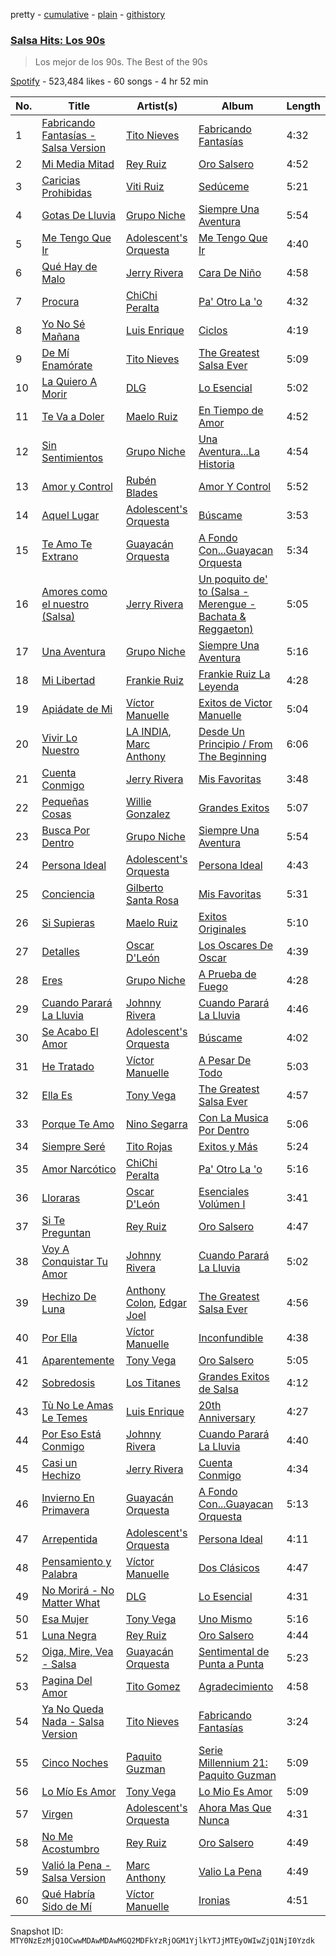 pretty - [cumulative](/playlists/cumulative/37i9dQZF1DX0ERdy9Swdy5.md) - [plain](/playlists/plain/37i9dQZF1DX0ERdy9Swdy5) - [githistory](https://github.githistory.xyz/mackorone/spotify-playlist-archive/blob/main/playlists/plain/37i9dQZF1DX0ERdy9Swdy5)

### [Salsa Hits: Los 90s](https://open.spotify.com/playlist/37i9dQZF1DX0ERdy9Swdy5)

> Los mejor de los 90s\. The Best of the 90s

[Spotify](https://open.spotify.com/user/spotify) - 523,484 likes - 60 songs - 4 hr 52 min

| No. | Title | Artist(s) | Album | Length |
|---|---|---|---|---|
| 1 | [Fabricando Fantasías \- Salsa Version](https://open.spotify.com/track/5bkWgrKyNhMcriQP3CrHEA) | [Tito Nieves](https://open.spotify.com/artist/4vOycwLXdkMMzpZW04VW5m) | [Fabricando Fantasías](https://open.spotify.com/album/3Gxrf8cYKgle42MdOOxqu8) | 4:32 |
| 2 | [Mi Media Mitad](https://open.spotify.com/track/64QyipABOzDwoUFqaEnCvU) | [Rey Ruiz](https://open.spotify.com/artist/1S0uvW1rgvtkNGma9su3fJ) | [Oro Salsero](https://open.spotify.com/album/5X1QYXR9eQO3cYZrqeoIYE) | 4:52 |
| 3 | [Caricias Prohibidas](https://open.spotify.com/track/6ygcsyNINY8tSvzKzHiKkJ) | [Viti Ruiz](https://open.spotify.com/artist/3HpdzWUn8T827FFvfJhioT) | [Sedúceme](https://open.spotify.com/album/3R7986xkYKoYwxc1dRiZxy) | 5:21 |
| 4 | [Gotas De Lluvia](https://open.spotify.com/track/3wBuU391TaEr9NEPkN1e1j) | [Grupo Niche](https://open.spotify.com/artist/1zng9JZpblpk48IPceRWs8) | [Siempre Una Aventura](https://open.spotify.com/album/2yAheDQ4qgtbVfHVOhKDNF) | 5:54 |
| 5 | [Me Tengo Que Ir](https://open.spotify.com/track/3AK05RIuu30jqJ40cfOxLD) | [Adolescent's Orquesta](https://open.spotify.com/artist/70nxnxEqDQIEWneRjg2Q4O) | [Me Tengo Que Ir](https://open.spotify.com/album/7mdskxE2Kr6O5DWiWw3RB2) | 4:40 |
| 6 | [Qué Hay de Malo](https://open.spotify.com/track/7t5cskTjWtXVQ6h1yI69op) | [Jerry Rivera](https://open.spotify.com/artist/7wOZy3KdFVVINgNFFxkxwO) | [Cara De Niño](https://open.spotify.com/album/0QH703ohOGjIj2EYeBUTr0) | 4:58 |
| 7 | [Procura](https://open.spotify.com/track/7xmp7f74I0rxUOPjVuIOE8) | [ChiChi Peralta](https://open.spotify.com/artist/5GNSVtCq2hiXDx7jUA5Iou) | [Pa' Otro La 'o](https://open.spotify.com/album/5T29t6GK83ntYYu3kjUMar) | 4:32 |
| 8 | [Yo No Sé Mañana](https://open.spotify.com/track/7nDIflSHQXzaa8zupxwv3U) | [Luis Enrique](https://open.spotify.com/artist/2mUI4K6csTQd3jieswcmiI) | [Ciclos](https://open.spotify.com/album/63irJwZoWLRUc1lBKtuxmQ) | 4:19 |
| 9 | [De Mí Enamórate](https://open.spotify.com/track/4hgk2iBQfSupmzye4LfTQE) | [Tito Nieves](https://open.spotify.com/artist/4vOycwLXdkMMzpZW04VW5m) | [The Greatest Salsa Ever](https://open.spotify.com/album/29JoW88csZRXtKP9YhoFeM) | 5:09 |
| 10 | [La Quiero A Morir](https://open.spotify.com/track/3rsVX2Pd8UkjqF2MAZqeif) | [DLG](https://open.spotify.com/artist/0z0w28IvsF1gsKhVAMbh9p) | [Lo Esencial](https://open.spotify.com/album/0xgbPkhH5Hvuqa0hBGjpj3) | 5:02 |
| 11 | [Te Va a Doler](https://open.spotify.com/track/2h6WIOkTPvHSAD7vR6lMSS) | [Maelo Ruiz](https://open.spotify.com/artist/3HyrDGPLI0c9Rd8luuO0zw) | [En Tiempo de Amor](https://open.spotify.com/album/2z5Nu8i0nPraJy20am9sZL) | 4:52 |
| 12 | [Sin Sentimientos](https://open.spotify.com/track/0oHX2BlLsnbu3nnTeEUIuL) | [Grupo Niche](https://open.spotify.com/artist/1zng9JZpblpk48IPceRWs8) | [Una Aventura...La Historia](https://open.spotify.com/album/4at8kygDVfKHWHIXox7uGs) | 4:54 |
| 13 | [Amor y Control](https://open.spotify.com/track/303cDwi274kSEH0NSR73AX) | [Rubén Blades](https://open.spotify.com/artist/5BwMgvRwlq61SmknvsVIQj) | [Amor Y Control](https://open.spotify.com/album/1kPq7UKuMaC8bELSvLgofj) | 5:52 |
| 14 | [Aquel Lugar](https://open.spotify.com/track/2vHNqDJe1qvt1sroQfNHSI) | [Adolescent's Orquesta](https://open.spotify.com/artist/70nxnxEqDQIEWneRjg2Q4O) | [Búscame](https://open.spotify.com/album/2NCLhGDYACSCs0UHT9jLAL) | 3:53 |
| 15 | [Te Amo Te Extrano](https://open.spotify.com/track/73s9Vx1Z16lthkg86ftGn0) | [Guayacán Orquesta](https://open.spotify.com/artist/2pZ81eCkqxemIjqqfE1fhE) | [A Fondo Con...Guayacan Orquesta](https://open.spotify.com/album/5EZE3au0L8qVleoxtwdOKA) | 5:34 |
| 16 | [Amores como el nuestro \(Salsa\)](https://open.spotify.com/track/0r8RjrJjZ9U3OxZpGsn3v8) | [Jerry Rivera](https://open.spotify.com/artist/7wOZy3KdFVVINgNFFxkxwO) | [Un poquito de' to \(Salsa \- Merengue \- Bachata & Reggaeton\)](https://open.spotify.com/album/2b4nbJCVka7rbb5B7D4QON) | 5:05 |
| 17 | [Una Aventura](https://open.spotify.com/track/4F8IB14Sjvqb9qJUOxndRZ) | [Grupo Niche](https://open.spotify.com/artist/1zng9JZpblpk48IPceRWs8) | [Siempre Una Aventura](https://open.spotify.com/album/2yAheDQ4qgtbVfHVOhKDNF) | 5:16 |
| 18 | [Mi Libertad](https://open.spotify.com/track/5aoiZpjbWrDkWAaGDARn2q) | [Frankie Ruiz](https://open.spotify.com/artist/4dLvccxeQIM5u80Ri0u9OV) | [Frankie Ruiz La Leyenda](https://open.spotify.com/album/1R8Tr9GPJZS6XGEvnOn8sJ) | 4:28 |
| 19 | [Apiádate de Mi](https://open.spotify.com/track/4ZVgDysve5dcNK6TX84t8e) | [Víctor Manuelle](https://open.spotify.com/artist/4N5fp4zhTsVITZTVfsXpc2) | [Exitos de Victor Manuelle](https://open.spotify.com/album/00t11Er6J0FAKiGP1B8r0P) | 5:04 |
| 20 | [Vivir Lo Nuestro](https://open.spotify.com/track/0LIZVQBQtDi4lLhB83qJIp) | [LA INDIA](https://open.spotify.com/artist/3NIZFmehJM8YiGpCdihlck), [Marc Anthony](https://open.spotify.com/artist/4wLXwxDeWQ8mtUIRPxGiD6) | [Desde Un Principio / From The Beginning](https://open.spotify.com/album/5d7Tr9DguGh9z9oByKWYoI) | 6:06 |
| 21 | [Cuenta Conmigo](https://open.spotify.com/track/11GaqHqSJIHtS4Y4FRZq5Q) | [Jerry Rivera](https://open.spotify.com/artist/7wOZy3KdFVVINgNFFxkxwO) | [Mis Favoritas](https://open.spotify.com/album/3Ph28YClqOZvb2nmdsXKBA) | 3:48 |
| 22 | [Pequeñas Cosas](https://open.spotify.com/track/36T4XY4vbxmw40XMJPe3zw) | [Willie Gonzalez](https://open.spotify.com/artist/2EIZodXJHserIu4pGNfD3Z) | [Grandes Exitos](https://open.spotify.com/album/2FakrUxHjeJKeY0QxX4MGo) | 5:07 |
| 23 | [Busca Por Dentro](https://open.spotify.com/track/2canuqE41S1yUstx6qnLFc) | [Grupo Niche](https://open.spotify.com/artist/1zng9JZpblpk48IPceRWs8) | [Siempre Una Aventura](https://open.spotify.com/album/2yAheDQ4qgtbVfHVOhKDNF) | 5:54 |
| 24 | [Persona Ideal](https://open.spotify.com/track/0u2LbmKA70atp4J59QUnHW) | [Adolescent's Orquesta](https://open.spotify.com/artist/70nxnxEqDQIEWneRjg2Q4O) | [Persona Ideal](https://open.spotify.com/album/7caeVU9hU1Jn0KPLXBlGeX) | 4:43 |
| 25 | [Conciencia](https://open.spotify.com/track/5kwJWQgBaJWm1QZtWeC3uj) | [Gilberto Santa Rosa](https://open.spotify.com/artist/27vNK840zYq6IfDijHPsv1) | [Mis Favoritas](https://open.spotify.com/album/2olA7NVTMFYdWOp14n8YLK) | 5:31 |
| 26 | [Si Supieras](https://open.spotify.com/track/2YzhQEikYymq0HR9oc0EGT) | [Maelo Ruiz](https://open.spotify.com/artist/3HyrDGPLI0c9Rd8luuO0zw) | [Exitos Originales](https://open.spotify.com/album/1XonZgPSw1RXw5oWJdAlYy) | 5:10 |
| 27 | [Detalles](https://open.spotify.com/track/0o0c343C9e9QD8i2He4yWB) | [Oscar D'León](https://open.spotify.com/artist/1c84wItoiAe1pEbpJMqUmQ) | [Los Oscares De Oscar](https://open.spotify.com/album/0D0gKSIjvf5cz7Pr1B8B0x) | 4:39 |
| 28 | [Eres](https://open.spotify.com/track/0z4BiYZ95vmjSu3WDaEki8) | [Grupo Niche](https://open.spotify.com/artist/1zng9JZpblpk48IPceRWs8) | [A Prueba de Fuego](https://open.spotify.com/album/0LdGE31TLcu8yrTh2m5l5l) | 4:28 |
| 29 | [Cuando Parará La Lluvia](https://open.spotify.com/track/6eQUjx96Gob2WwetawPBMQ) | [Johnny Rivera](https://open.spotify.com/artist/3YUhNvMNTyZ65USgOFlq1p) | [Cuando Parará La Lluvia](https://open.spotify.com/album/7wPHaKaBhYBlruGndq64gJ) | 4:46 |
| 30 | [Se Acabo El Amor](https://open.spotify.com/track/6vYGqxYCAcj4gfyrGcqN3i) | [Adolescent's Orquesta](https://open.spotify.com/artist/70nxnxEqDQIEWneRjg2Q4O) | [Búscame](https://open.spotify.com/album/2NCLhGDYACSCs0UHT9jLAL) | 4:02 |
| 31 | [He Tratado](https://open.spotify.com/track/2gdstZk4Jgqng7bDB4TsZ5) | [Víctor Manuelle](https://open.spotify.com/artist/4N5fp4zhTsVITZTVfsXpc2) | [A Pesar De Todo](https://open.spotify.com/album/5kRD3WwNuUNVk2ig8PIw5t) | 5:03 |
| 32 | [Ella Es](https://open.spotify.com/track/1FMB6N5mxteLowfQJbeg5b) | [Tony Vega](https://open.spotify.com/artist/3Yg61bt7pZYX1bbMXEj8oY) | [The Greatest Salsa Ever](https://open.spotify.com/album/2OqyiEhwbG2vPN8IIvUiD5) | 4:57 |
| 33 | [Porque Te Amo](https://open.spotify.com/track/2mjcSFZm71YuqETWajjWFj) | [Nino Segarra](https://open.spotify.com/artist/7titF03HCJwxZeJ98nMWbK) | [Con La Musica Por Dentro](https://open.spotify.com/album/7Cy84J50vfGKkeJFr2vFqx) | 5:06 |
| 34 | [Siempre Seré](https://open.spotify.com/track/1FcUm2UbruVWMqQxzDhRWH) | [Tito Rojas](https://open.spotify.com/artist/2kgCV0fFS0wt3q6M5B39nH) | [Exitos y Más](https://open.spotify.com/album/3nXyqYDpyYCZRQyTqRSssX) | 5:24 |
| 35 | [Amor Narcótico](https://open.spotify.com/track/0UcoGDfyRvyd9xr0168ym9) | [ChiChi Peralta](https://open.spotify.com/artist/5GNSVtCq2hiXDx7jUA5Iou) | [Pa' Otro La 'o](https://open.spotify.com/album/5T29t6GK83ntYYu3kjUMar) | 5:16 |
| 36 | [Lloraras](https://open.spotify.com/track/38TXGZ4G7c9jBCBrwV1OrB) | [Oscar D'León](https://open.spotify.com/artist/1c84wItoiAe1pEbpJMqUmQ) | [Esenciales Volúmen I](https://open.spotify.com/album/7yibFAEIfUXMMumIixZJsp) | 3:41 |
| 37 | [Si Te Preguntan](https://open.spotify.com/track/3Bg1xF0RPxbFN4eIen8PSG) | [Rey Ruiz](https://open.spotify.com/artist/1S0uvW1rgvtkNGma9su3fJ) | [Oro Salsero](https://open.spotify.com/album/5X1QYXR9eQO3cYZrqeoIYE) | 4:47 |
| 38 | [Voy A Conquistar Tu Amor](https://open.spotify.com/track/1RbjmUfYA4rH0OXpS1JvYx) | [Johnny Rivera](https://open.spotify.com/artist/3YUhNvMNTyZ65USgOFlq1p) | [Cuando Parará La Lluvia](https://open.spotify.com/album/7wPHaKaBhYBlruGndq64gJ) | 5:02 |
| 39 | [Hechizo De Luna](https://open.spotify.com/track/39CUfKWhGHna1nvDqW95Xn) | [Anthony Colon](https://open.spotify.com/artist/0tc7v6aUc2MuA3qdjwVQir), [Edgar Joel](https://open.spotify.com/artist/2Q6zKMFyq67L6fBml9cn4A) | [The Greatest Salsa Ever](https://open.spotify.com/album/2WdyVxGbOMTjTRK3HmLx2g) | 4:56 |
| 40 | [Por Ella](https://open.spotify.com/track/6xggO96o1OD6zNd5wjevhQ) | [Víctor Manuelle](https://open.spotify.com/artist/4N5fp4zhTsVITZTVfsXpc2) | [Inconfundible](https://open.spotify.com/album/1VOFVi0W0TME7lcHaorE5B) | 4:38 |
| 41 | [Aparentemente](https://open.spotify.com/track/4SipDsIDlvpv37P41D7Ec3) | [Tony Vega](https://open.spotify.com/artist/3Yg61bt7pZYX1bbMXEj8oY) | [Oro Salsero](https://open.spotify.com/album/2tG9CZgoAY04Rr1iR5OstZ) | 5:05 |
| 42 | [Sobredosis](https://open.spotify.com/track/0Ncmfi9ff3wTC87zGHAAKE) | [Los Titanes](https://open.spotify.com/artist/4dboOLuCgBpq31GG6xov2S) | [Grandes Exitos de Salsa](https://open.spotify.com/album/5YrlCDihTCk8ubcTapuc8E) | 4:12 |
| 43 | [Tù No Le Amas Le Temes](https://open.spotify.com/track/31fgUJf2VBazZPGseEdsbZ) | [Luis Enrique](https://open.spotify.com/artist/2mUI4K6csTQd3jieswcmiI) | [20th Anniversary](https://open.spotify.com/album/6T8WrnfmEISgQiDThcNGwW) | 4:27 |
| 44 | [Por Eso Está Conmigo](https://open.spotify.com/track/2gB1aIidmaeWBapZuqr4xg) | [Johnny Rivera](https://open.spotify.com/artist/3YUhNvMNTyZ65USgOFlq1p) | [Cuando Parará La Lluvia](https://open.spotify.com/album/7wPHaKaBhYBlruGndq64gJ) | 4:40 |
| 45 | [Casi un Hechizo](https://open.spotify.com/track/4rHczyhBZ53pLWgn6edWfB) | [Jerry Rivera](https://open.spotify.com/artist/7wOZy3KdFVVINgNFFxkxwO) | [Cuenta Conmigo](https://open.spotify.com/album/5cPr9HXuOGxHVkjnOamDfh) | 4:34 |
| 46 | [Invierno En Primavera](https://open.spotify.com/track/3FbZnYrR6fLfqwNhX7TyHY) | [Guayacán Orquesta](https://open.spotify.com/artist/2pZ81eCkqxemIjqqfE1fhE) | [A Fondo Con...Guayacan Orquesta](https://open.spotify.com/album/5EZE3au0L8qVleoxtwdOKA) | 5:13 |
| 47 | [Arrepentida](https://open.spotify.com/track/0f6VT4JZxNc9DE2kUtqlNw) | [Adolescent's Orquesta](https://open.spotify.com/artist/70nxnxEqDQIEWneRjg2Q4O) | [Persona Ideal](https://open.spotify.com/album/7caeVU9hU1Jn0KPLXBlGeX) | 4:11 |
| 48 | [Pensamiento y Palabra](https://open.spotify.com/track/7HZgFgvqDQpe4ZWIYwh0YV) | [Víctor Manuelle](https://open.spotify.com/artist/4N5fp4zhTsVITZTVfsXpc2) | [Dos Clásicos](https://open.spotify.com/album/27dR4YTXlLQCHfrvDTkgfM) | 4:47 |
| 49 | [No Morirá \- No Matter What](https://open.spotify.com/track/2PsTyxNYFJ5AnjpYOUo3VN) | [DLG](https://open.spotify.com/artist/0z0w28IvsF1gsKhVAMbh9p) | [Lo Esencial](https://open.spotify.com/album/60IcnJNtwZVqhvuzf9mGcz) | 4:31 |
| 50 | [Esa Mujer](https://open.spotify.com/track/0cLjHVBsx3bmdK1nwTMNZw) | [Tony Vega](https://open.spotify.com/artist/3Yg61bt7pZYX1bbMXEj8oY) | [Uno Mismo](https://open.spotify.com/album/01z0qSqxPmPHUZMLu1qbeD) | 5:16 |
| 51 | [Luna Negra](https://open.spotify.com/track/09Prj3ivNAC9Y80cP4eKnm) | [Rey Ruiz](https://open.spotify.com/artist/1S0uvW1rgvtkNGma9su3fJ) | [Oro Salsero](https://open.spotify.com/album/5X1QYXR9eQO3cYZrqeoIYE) | 4:44 |
| 52 | [Oiga, Mire, Vea \- Salsa](https://open.spotify.com/track/4YGSpi9g7ohPFO8TXpvSUZ) | [Guayacán Orquesta](https://open.spotify.com/artist/2pZ81eCkqxemIjqqfE1fhE) | [Sentimental de Punta a Punta](https://open.spotify.com/album/0tUMgQJLd38NQD7OSFPQgK) | 5:23 |
| 53 | [Pagina Del Amor](https://open.spotify.com/track/7otEYXe06YiUKPQsK4kGqf) | [Tito Gomez](https://open.spotify.com/artist/4zq1okwemKSJbZFDQrp7f2) | [Agradecimiento](https://open.spotify.com/album/5lxFeS4lOHmN40iv7LsCWr) | 4:58 |
| 54 | [Ya No Queda Nada \- Salsa Version](https://open.spotify.com/track/2Jcr5m0dP68G1Zlrp7iKp3) | [Tito Nieves](https://open.spotify.com/artist/4vOycwLXdkMMzpZW04VW5m) | [Fabricando Fantasías](https://open.spotify.com/album/3Gxrf8cYKgle42MdOOxqu8) | 3:24 |
| 55 | [Cinco Noches](https://open.spotify.com/track/15bMjRos3fdlgwfQOXchez) | [Paquito Guzman](https://open.spotify.com/artist/4JtUybFExZ5dbq3GyYwRE5) | [Serie Millennium 21: Paquito Guzman](https://open.spotify.com/album/5TU711ERq1aUbOGgj5Jlrn) | 5:09 |
| 56 | [Lo Mío Es Amor](https://open.spotify.com/track/5TenfxSo2F8ugYyAeUgNwm) | [Tony Vega](https://open.spotify.com/artist/3Yg61bt7pZYX1bbMXEj8oY) | [Lo Mio Es Amor](https://open.spotify.com/album/4Bncf3gkuJc3p3W2DKMpGK) | 5:09 |
| 57 | [Virgen](https://open.spotify.com/track/5SIoLK4aqXc2UzNrhVHwtp) | [Adolescent's Orquesta](https://open.spotify.com/artist/70nxnxEqDQIEWneRjg2Q4O) | [Ahora Mas Que Nunca](https://open.spotify.com/album/1r7GpzIQ7EHHsYrTRey2lV) | 4:31 |
| 58 | [No Me Acostumbro](https://open.spotify.com/track/4SjBGbtJz77ximBiOZcIn6) | [Rey Ruiz](https://open.spotify.com/artist/1S0uvW1rgvtkNGma9su3fJ) | [Oro Salsero](https://open.spotify.com/album/5X1QYXR9eQO3cYZrqeoIYE) | 4:49 |
| 59 | [Valió la Pena \- Salsa Version](https://open.spotify.com/track/2AMDKSt4HJWZbuLupJuNrj) | [Marc Anthony](https://open.spotify.com/artist/4wLXwxDeWQ8mtUIRPxGiD6) | [Valio La Pena](https://open.spotify.com/album/4O3yvEN5II2yKWKBPtDLD7) | 4:49 |
| 60 | [Qué Habría Sido de Mí](https://open.spotify.com/track/7Kz4ntJk8ACKH7sojsfTTv) | [Víctor Manuelle](https://open.spotify.com/artist/4N5fp4zhTsVITZTVfsXpc2) | [Ironias](https://open.spotify.com/album/2xwNxVeLxGwduVdMVOqRzd) | 4:51 |

Snapshot ID: `MTY0NzEzMjQ1OCwwMDAwMDAwMGQ2MDFkYzRjOGM1YjlkYTJjMTEyOWIwZjQ1NjI0Yzdk`
